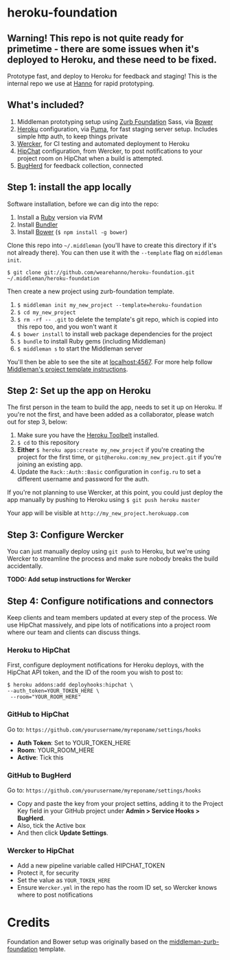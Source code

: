 heroku-foundation
=================

## Warning! This repo is not quite ready for primetime - there are some issues when it's deployed to Heroku, and these need to be fixed.

Prototype fast, and deploy to Heroku for feedback and staging! This is the internal repo we use at [Hanno](http://wearehanno.com/) for rapid prototyping.


## What's included?

1. Middleman prototyping setup using [Zurb Foundation](http://foundation.zurb.com/) Sass, via [Bower](http://bower.io/)
2. [Heroku](http://heroku.com) configuration, via [Puma](http://puma.io/), for fast staging server setup. Includes simple http auth, to keep things private
3. [Wercker](http://wercker.com/), for CI testing and automated deployment to Heroku
4. [HipChat](http://hipchat.con) configuration, from Wercker, to post notifications to your project room on HipChat when a build is attempted.
5. [BugHerd](http://www.bugherd.com/) for feedback collection, connected


## Step 1: install the app locally

Software installation, before we can dig into the repo:

1. Install a [Ruby](http://www.ruby-lang.org/en/downloads/) version via RVM
2. Install [Bundler](http://bundler.io/)
3. Install [Bower](http://bower.io/) (`$ npm install -g bower`)

Clone this repo into `~/.middleman` (you'll have to create this directory if it's not already there). You can then use it with the `--template` flag on `middleman init`.

`$ git clone git://github.com/wearehanno/heroku-foundation.git ~/.middleman/heroku-foundation`

Then create a new project using zurb-foundation template.

1. `$ middleman init my_new_project --template=heroku-foundation`
2. `$ cd my_new_project`
3. `$ rm -rf -- .git` to delete the template's git repo, which is copied into this repo too, and you won't want it
4. `$ bower install` to install web package dependencies for the project
5. `$ bundle` to install Ruby gems (including Middleman)
6. `$ middleman s` to start the Middleman server

You'll then be able to see the site at [localhost:4567](http://localhost:4567). For more help follow [Middleman's project template instructions](http://middlemanapp.com/getting-started/welcome/).



## Step 2: Set up the app on Heroku

The first person in the team to build the app, needs to set it up on Heroku. If you're not the first, and have been added as a collaborator, please watch out for step 3, below:

1. Make sure you have the [Heroku Toolbelt](https://toolbelt.heroku.com/) installed.
2. `$ cd` to this repository
3. **Either** `$ heroku apps:create my_new_project` if you're creating the project for the first time, or `git@heroku.com:my_new_project.git` if you're joining an existing app.
4. Update the `Rack::Auth::Basic` configuration in `config.ru` to set a different username and password for the auth.

If you're not planning to use Wercker, at this point, you could just deploy the app manually by pushing to Heroku using `$ git push heroku master`

Your app will be visible at `http://my_new_project.herokuapp.com`


## Step 3: Configure Wercker

You can just manually deploy using `git push` to Heroku, but we're using Wercker to streamline the process and make sure nobody breaks the build accidentally.

**TODO: Add setup instructions for Wercker**


## Step 4: Configure notifications and connectors

Keep clients and team members updated at every step of the process. We use HipChat massively, and pipe lots of notifications into a project room where our team and clients can discuss things.


### Heroku to HipChat

First, configure deployment notifications for Heroku deploys, with the HipChat API token, and the ID of the room you wish to post to:

    $ heroku addons:add deployhooks:hipchat \
    --auth_token=YOUR_TOKEN_HERE \
   	 --room="YOUR_ROOM_HERE"


### GitHub to HipChat

Go to: `https://github.com/yourusername/myreponame/settings/hooks`

* **Auth Token**: Set to YOUR_TOKEN_HERE
* **Room**: YOUR_ROOM_HERE
* **Active**: Tick this


### GitHub to BugHerd

Go to: `https://github.com/yourusername/myreponame/settings/hooks`

* Copy and paste the key from your project settins, adding it to the Project Key field in your GitHub project under **Admin > Service Hooks > BugHerd**.
* Also, tick the Active box
* And then click **Update Settings**.


### Wercker to HipChat

- Add a new pipeline variable called HIPCHAT_TOKEN
- Protect it, for security
- Set the value as `YOUR_TOKEN_HERE`
- Ensure `Wercker.yml` in the repo has the room ID set, so Wercker knows where to post notifications


# Credits

Foundation and Bower setup was originally based on the [middleman-zurb-foundation](https://github.com/axyz/middleman-zurb-foundation) template.
